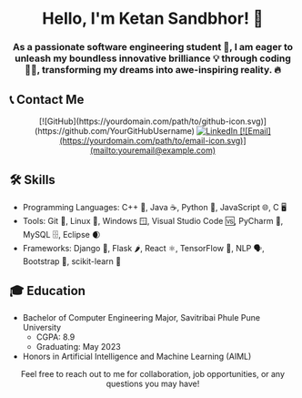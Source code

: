 

<h1 align="center">Hello, I'm Ketan Sandbhor! 👋</h1>

<h3 align="center">

As a passionate software engineering student 🚀, I am eager to unleash my boundless innovative brilliance 💡 through coding 👩‍💻, transforming my dreams into awe-inspiring reality. 🔥
</h3>

<h2>📞 Contact Me</h2>

<p align="center">
  [![GitHub](https://yourdomain.com/path/to/github-icon.svg)](https://github.com/YourGitHubUsername)

  <a href="https://www.linkedin.com/in/ketan-sandbhor-7083/">
    <img src="https://example.com/linkedin-icon.png" alt="LinkedIn">
  </a>
  <a href="https://github.com/ketan70">
    [![Email](https://yourdomain.com/path/to/email-icon.svg)](mailto:youremail@example.com)

  </a>
</p>

<h2>🛠️ Skills</h2>
<ul>
  <li>Programming Languages: C++ 🌟, Java ☕, Python 🐍, JavaScript 🌐, C 🖥️</li>
  <li>Tools: Git 🐙, Linux 🐧, Windows 🪟, Visual Studio Code 🆚, PyCharm 🐍, MySQL 🗄️, Eclipse 🌒</li>
  <li>Frameworks: Django 🎸, Flask 🌶️, React ⚛️, TensorFlow 🧠, NLP 🗣️, Bootstrap 🌈, scikit-learn 🧮</li>
</ul>

<h2>🎓 Education</h2>
<ul>
  <li>
    Bachelor of Computer Engineering Major, Savitribai Phule Pune University
    <ul>
      <li>CGPA: 8.9</li>
      <li>Graduating: May 2023</li>
    </ul>
  </li>
  <li>Honors in Artificial Intelligence and Machine Learning (AIML)</li>
</ul>

</ul>

<p align="center">Feel free to reach out to me for collaboration, job opportunities, or any questions you may have!</p>
